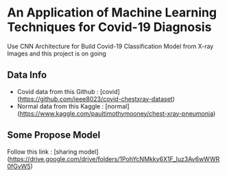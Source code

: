 # An Application of Machine Learning Techniques for Covid-19 Diagnosis <br>

Use CNN Architecture for Build Covid-19 Classification Model from X-ray Images and this project is on going <br>

## Data Info
 * Covid data from this Github : [covid] (https://github.com/ieee8023/covid-chestxray-dataset)
 * Normal data from this Kaggle : [normal] (https://www.kaggle.com/paultimothymooney/chest-xray-pneumonia) <br>

## Some Propose Model
 Follow this link : [sharing model] (https://drive.google.com/drive/folders/1PohYcNMkky6X1F_luz3Av6wWWR0fGvW5)


